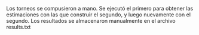 Los torneos se compusieron a mano.
Se ejecutó el primero para obtener las estimaciones con las que construir el segundo, y luego nuevamente con el segundo.
Los resultados se almacenaron manualmente en el archivo results.txt 